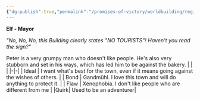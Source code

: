 ```yaml
---
{"dg-publish":true,"permalink":"/promises-of-victory/worldbuilding/regions/gandmuehl/peter-john/","title":"Peter John","noteIcon":"SideNPC","created":"","updated":""}
---
```



**Elf - Mayor**

_"No, No, No, this Building clearly states "NO TOURISTS"! Haven't you read the sign?"_

Peter is a very grumpy man who doesn't like people. He's also very stubborn and set in his ways, which has led him to be against the bakery.
| | |
|-|-|
| Ideal | I want what's best for the town, even if it means going against the wishes of others. |
| Bond | Gandmühl. I love this town and will do anything to protect it. |
| Flaw | Xenophobia. I don't like people who are different from me |
|Quirk| Used to be an adventurer|

